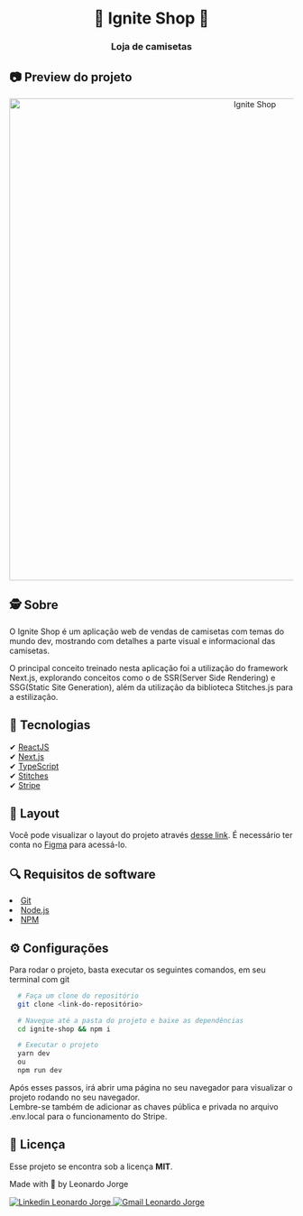 <h1 align="center">
  🛒 Ignite Shop 🛒
</h1>

<h3 align="center">
  Loja de camisetas
</h3>

## 📷 Preview do projeto

<div align="center">
  <img width="855" alt="Ignite Shop" src="https://github.com/LeonardoJorge4/dt-money-web/assets/69438854/3124407b-e12f-4967-9fd7-746c34c1ed2b" />
</div>

## 🕵️ Sobre

O Ignite Shop é um aplicação web de vendas de camisetas com temas do mundo dev, mostrando com detalhes a parte visual e informacional das camisetas.

O principal conceito treinado nesta aplicação foi a utilização do framework Next.js, explorando conceitos como o de SSR(Server Side Rendering) e SSG(Static Site Generation), além da utilização da biblioteca Stitches.js para a estilização.

## 🚀 Tecnologias

✔ [ReactJS](https://reactjs.org/)
<br />
✔ [Next.js](https://nextjs.org/)
<br />
✔ [TypeScript](https://www.typescriptlang.org/)
<br />
✔ [Stitches](https://stitches.dev/)
<br />
✔ [Stripe](https://stripe.com/br)

## 🎨 Layout

Você pode visualizar o layout do projeto através [desse link](https://www.figma.com/file/Bn1dJFGfPf8YNZvkuQMknc/Ignite-Shop-%E2%80%A2-Projeto-React?type=design&node-id=0-1&t=LJKGGWnch7XYLEfT-0). É necessário ter conta no [Figma](https://www.figma.com/) para acessá-lo.

## 🔍 Requisitos de software

<li><a href="https://git-scm.com">Git</a></li>
<li><a href="https://nodejs.org/en">Node.js</a></li>
<li><a href="https://www.npmjs.com/">NPM</a></li>

## ⚙ Configurações

Para rodar o projeto, basta executar os seguintes comandos, em seu terminal com git

```bash
  # Faça um clone do repositório
  git clone <link-do-repositório>

  # Navegue até a pasta do projeto e baixe as dependências
  cd ignite-shop && npm i

  # Executar o projeto
  yarn dev
  ou
  npm run dev
```

Após esses passos, irá abrir uma página no seu navegador para visualizar o projeto rodando no seu navegador.
<br/>
Lembre-se também de adicionar as chaves pública e privada no arquivo .env.local para o funcionamento do Stripe.

## 📝 Licença

Esse projeto se encontra sob a licença <strong>MIT</strong>.

<p>Made with 💜 by Leonardo Jorge<p>
<p>
  <a href="https://www.linkedin.com/in/leonardo-c-jorge/" target="_blank">
    <img align="center" src="https://img.shields.io/badge/LinkedIn-%230077B5?style=for-the-badge&logo=linkedin&logoColor=white" alt="Linkedin Leonardo Jorge" />
  </a>
  <a href="mailto:leonardoti4437@gmail.com" target="_blank">
    <img align="center" src="https://img.shields.io/badge/Gmail-FF0000?style=for-the-badge&logo=gmail&logoColor=white" alt="Gmail Leonardo Jorge" />
  </a>
</p>
